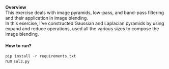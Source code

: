 **Overview**<br>
This exercise deals with image pyramids, low-pass, and band-pass filtering and their application in image blending.<br/>
In this exercise, I've constructed Gaussian and Laplacian pyramids by using expand and reduce operations, used all the various sizes to compose the image blending.


#### How to run?<br/>
`pip install -r requirements.txt`<br/>
run `sol3.py`
